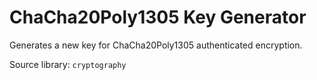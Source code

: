 # ChaCha20Poly1305 Key Generator

Generates a new key for ChaCha20Poly1305 authenticated encryption.

Source library: `cryptography`
